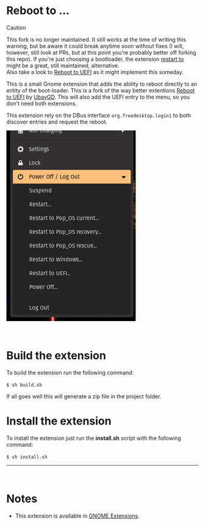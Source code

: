 # Reboot to ...

> [!CAUTION]
> This fork is no longer maintained. It still works at the time of writing this warning, but be aware it could break anytime soon without fixes (I will, however, still look at PRs, but at this point you're probably better off forking this repo). If you're just choosing a bootloader, the extension [restart to](https://extensions.gnome.org/extension/7215/restart-to/) might be a great, still maintained, alternative.  
> Also take a look to [Reboot to UEFI](https://github.com/UbayGD/reboottouefi) as it might implement this someday.

This is a small Gnome extension that adds the ability to reboot directly to an entity of the boot-loader. This is a fork of the way better extentions [Reboot to UEFI](https://github.com/UbayGD/reboottouefi) by [UbayGD](https://github.com/UbayGD/). This will also add the UEFI entry to the menu, so you don't need both extensions.

This extension rely on the DBus interface `org.freedesktop.login1` to both discover entries and request the reboot.

![Screenshot of the extension options (Pop_OS, gnome 42.5)](images/Screenshot.png)

<br>

# Build the extension

To build the extension run the following command:

`$ sh build.sh`

If all goes well this will generate a zip file in the project folder.

# Install the extension

To install the extension just run the **install.sh** script with the following command:

`$ sh install.sh`

<hr>
<br>

# Notes

- This extension is available in [GNOME Extensions](https://extensions.gnome.org/extension/5913/rebootto/).

